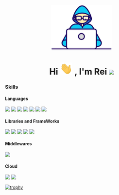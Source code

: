 <!-- <img src="https://media.tenor.com/mGgWY8RkgYMAAAAC/hello-world.gif"> -->
<!-- ### Hi there 👋-->
<p align="center">
  <img src="https://github.com/AkashSingh3031/AkashSingh3031/blob/main/images/Developer.gif" width="200px">
</p>

<h1 align="center">
  Hi 
  <img src="https://raw.githubusercontent.com/ABSphreak/ABSphreak/master/gifs/Hi.gif" height="40px">
  , I'm Rei 
  <img src="https://raw.githubusercontent.com/gist/ManulMax/2d20af60d709805c55fd784ca7cba4b9/raw/bcfeac7604f674ace63623106eb8bb8471d844a6/github.gif" style="width: 40px;">
</h1>

<!-- <h3>
  Hi! My name is Ray.
  <img src="https://raw.githubusercontent.com/gist/ManulMax/2d20af60d709805c55fd784ca7cba4b9/raw/bcfeac7604f674ace63623106eb8bb8471d844a6/github.gif" style="width: 36px;">
</h3> -->

### Skills
<!-- Badge Template: <img src="https://img.shields.io/badge/-<LabeltoShow>-<IconsColorCode>?style=flat&logo=<IconsName>&logoColor=white"/>  -->

#### Languages
<p>
  <img src="https://img.shields.io/badge/-Php-777BB4.svg?logo=php&style=plastic">
  <img src="https://img.shields.io/badge/-Ruby-CC342D.svg?logo=ruby&style=plastic">
  <img src="https://img.shields.io/badge/-Python-3776AB?style=flat&logo=Python&logoColor=white"/>
  <img src="https://img.shields.io/badge/-JavaScript-F7DF1E?style=flat&logo=JavaScript&logoColor=black"/>
  <img src="https://img.shields.io/badge/-TypeScript-007ACC?style=flat&logo=TypeScript&logoColor=white"/>
  <img src="https://img.shields.io/badge/-HTML5-E34F26?style=flat&logo=HTML5&logoColor=white"/>
  <img src="https://img.shields.io/badge/-CSS3-1572B6?style=flat&logo=CSS3&logoColor=white"/>
</p>

#### Libraries and FrameWorks
<p>
  <img src="https://img.shields.io/badge/-Laravel-E74430.svg?logo=laravel&style=plastic">
  <img src="https://img.shields.io/badge/-Rails-CC0000.svg?logo=rails&style=flat">
  <img src="https://img.shields.io/badge/-Vue.js-42B883?style=flat&logo=Vue.js&logoColor=white"/>
  <img src="https://img.shields.io/badge/-Nuxt.js-00C58E?style=flat&logo=Vue.js&logoColor=white"/>
  <img src="https://img.shields.io/badge/-React.js-61DAFB?style=flat&logo=React&logoColor=white"/>
</p>

#### Middlewares
<p>
<img src="https://img.shields.io/badge/-Docker-2496ED?style=flat&logo=Docker&logoColor=white"/>
</p>

#### Cloud
<p>
<img src="https://img.shields.io/badge/-Google%20Cloud-4285F4?style=flat&logo=Google%20Cloud&logoColor=white"/>
<img src="https://img.shields.io/badge/-Amazon%20AWS-232F3E?style=flat&logo=Amazon%20AWS&logoColor=white"/>
</p>


[![trophy](https://github-profile-trophy.vercel.app/?username=aminoray&rank=SSS,SS,S,AAA,AA,A,B,C,SECRET)](https://github.com/ryo-ma/github-profile-trophy)
